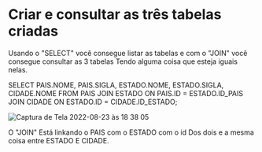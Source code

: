 # Criar e consultar as três tabelas criadas

Usando o "SELECT" você consegue listar as tabelas e com o "JOIN" você consegue consultar as 3 tabelas Tendo alguma coisa que esteja iguais nelas.

SELECT PAIS.NOME, PAIS.SIGLA, ESTADO.NOME, ESTADO.SIGLA, CIDADE.NOME FROM PAIS JOIN ESTADO ON PAIS.ID = ESTADO.ID_PAIS JOIN CIDADE ON ESTADO.ID = CIDADE.ID_ESTADO;

![Captura de Tela 2022-08-23 às 18 38 05](https://user-images.githubusercontent.com/69183396/186271247-dda9f8d9-36aa-4aa6-8ae1-d8a47c55a214.png)

O "JOIN" Está linkando o PAIS com o ESTADO com o id Dos dois e a mesma coisa entre ESTADO E CIDADE.
